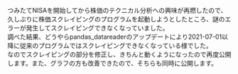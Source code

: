 つみたてNISAを開始してから株価のテクニカル分析への興味が再燃したので、久しぶりに株価スクレイピングのプログラムを起動しようとしたところ、謎のエラーが発生してスクレイピングできなくなっていました。  
調べた結果、どうやらpandas_datareaderのアップデートにより2021-07-01以降に従来のプログラムではスクレイピングできなくなっている様でした。  
なのでスクレイピングの部分を修正し、きちんと動くようになったので再度公開します。また、グラフの方も改善できたので、そちらも同時に公開します。
